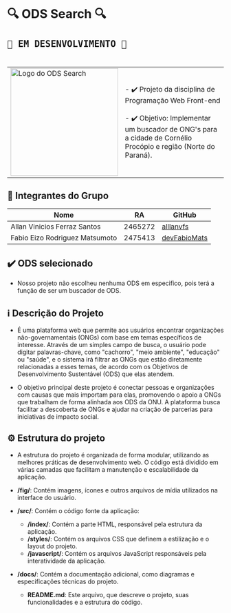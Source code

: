 # 🔍 ODS Search 🔍

<H2> <kbd>🚧 EM DESENVOLVIMENTO 🚧</kbd><br><br>

<table>
  <tr>
    <td>
      <img src="../images/logo.png" alt="Logo do ODS Search" width="250rem">
    </td>
    <td>
      - ✔️ Projeto da disciplina de Programação Web Front-end <br><br>
      - ✔️ Objetivo: Implementar um buscador de ONG's para a cidade de Cornélio Procópio e região (Norte do Paraná).
    </td>
  </tr>
</table>

## 🧠 Integrantes do Grupo

| Nome                           | RA      | GitHub                                          |
| ------------------------------ | ------- | ----------------------------------------------- |
| Allan Vinicios Ferraz Santos   | 2465272 | [alllanvfs](https://github.com/alllanvfs)       |
| Fabio Eizo Rodriguez Matsumoto | 2475413 | [devFabioMats](https://github.com/devFabioMats) |

## ✔️ ODS selecionado

- Nosso projeto não escolheu nenhuma ODS em especifico, pois terá a função de ser um buscador de ODS.

## ℹ️ Descrição do Projeto

- É uma plataforma web que permite aos usuários encontrar organizações não-governamentais (ONGs) com base em temas específicos de interesse. Através de um simples campo de busca, o usuário pode digitar palavras-chave, como "cachorro", "meio ambiente", "educação" ou "saúde", e o sistema irá filtrar as ONGs que estão diretamente relacionadas a esses temas, de acordo com os Objetivos de Desenvolvimento Sustentável (ODS) que elas atendem.

- O objetivo principal deste projeto é conectar pessoas e organizações com causas que mais importam para elas, promovendo o apoio a ONGs que trabalham de forma alinhada aos ODS da ONU. A plataforma busca facilitar a descoberta de ONGs e ajudar na criação de parcerias para iniciativas de impacto social.

## ⚙️ Estrutura do projeto

- A estrutura do projeto é organizada de forma modular, utilizando as melhores práticas de desenvolvimento web. O código está dividido em várias camadas que facilitam a manutenção e escalabilidade da aplicação.

- **/fig/**: Contém imagens, ícones e outros arquivos de mídia utilizados na interface do usuário.
- **/src/**: Contém o código fonte da aplicação:
  - **/index/**: Contém a parte HTML, responsável pela estrutura da aplicação.
  - **/styles/**: Contém os arquivos CSS que definem a estilização e o layout do projeto.
  - **/javascript/**: Contém os arquivos JavaScript responsáveis pela interatividade da aplicação.
- **/docs/**: Contém a documentação adicional, como diagramas e especificações técnicas do projeto.
  - **README.md**: Este arquivo, que descreve o projeto, suas funcionalidades e a estrutura do código.
